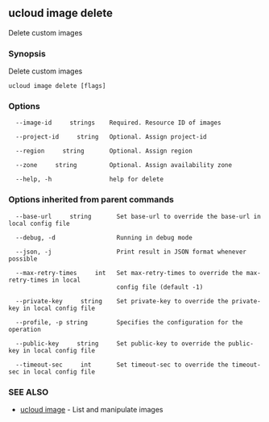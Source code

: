 

## ucloud image delete

Delete custom images

### Synopsis

Delete custom images

```
ucloud image delete [flags]
```

### Options

```
  --image-id     strings    Required. Resource ID of images 

  --project-id     string   Optional. Assign project-id 

  --region     string       Optional. Assign region 

  --zone     string         Optional. Assign availability zone 

  --help, -h                help for delete 

```

### Options inherited from parent commands

```
  --base-url     string       Set base-url to override the base-url in local config file 

  --debug, -d                 Running in debug mode 

  --json, -j                  Print result in JSON format whenever possible 

  --max-retry-times     int   Set max-retry-times to override the max-retry-times in local
                              config file (default -1) 

  --private-key     string    Set private-key to override the private-key in local config file 

  --profile, -p string        Specifies the configuration for the operation 

  --public-key     string     Set public-key to override the public-key in local config file 

  --timeout-sec     int       Set timeout-sec to override the timeout-sec in local config file 

```

### SEE ALSO

* [ucloud image](developer/cli/cmd/ucloud/image)	 - List and manipulate images


